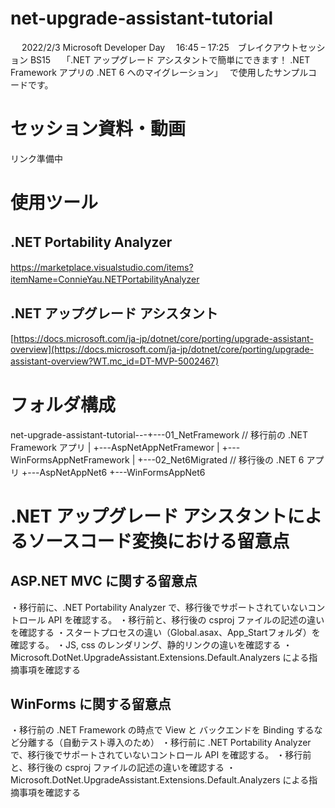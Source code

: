 # net-upgrade-assistant-tutorial
　
2022/2/3 Microsoft Developer Day　
16:45 – 17:25　ブレイクアウトセッション BS15　
「.NET アップグレード アシスタントで簡単にできます！ .NET Framework アプリの .NET 6 へのマイグレーション」　
で使用したサンプルコードです。　
　
# セッション資料・動画
リンク準備中　
　
# 使用ツール　
## .NET Portability Analyzer　
https://marketplace.visualstudio.com/items?itemName=ConnieYau.NETPortabilityAnalyzer
　
## .NET アップグレード アシスタント　
[https://docs.microsoft.com/ja-jp/dotnet/core/porting/upgrade-assistant-overview](https://docs.microsoft.com/ja-jp/dotnet/core/porting/upgrade-assistant-overview?WT.mc_id=DT-MVP-5002467)
　
# フォルダ構成
net-upgrade-assistant-tutorial---+---01_NetFramework // 移行前の .NET Framework アプリ
                                 |   +---AspNetAppNetFramewor
                                 |   +---WinFormsAppNetFramework
                                 |
                                 +---02_Net6Migrated // 移行後の .NET 6 アプリ
                                     +---AspNetAppNet6
                                     +---WinFormsAppNet6

# .NET アップグレード アシスタントによるソースコード変換における留意点
## ASP.NET MVC に関する留意点
・移行前に、.NET Portability Analyzer で、移行後でサポートされていないコントロール API を確認する。 
・移行前と、移行後の csproj ファイルの記述の違いを確認する
・スタートプロセスの違い（Global.asax、App_Startフォルダ）を確認する。
・JS, css のレンダリング、静的リンクの違いを確認する
・Microsoft.DotNet.UpgradeAssistant.Extensions.Default.Analyzers による指摘事項を確認する

## WinForms に関する留意点
・移行前の .NET Framework の時点で View と バックエンドを Binding するなど分離する（自動テスト導入のため）
・移行前に .NET Portability Analyzer で、移行後でサポートされていないコントロール API を確認する。 
・移行前と、移行後の csproj ファイルの記述の違いを確認する
・Microsoft.DotNet.UpgradeAssistant.Extensions.Default.Analyzers による指摘事項を確認する
